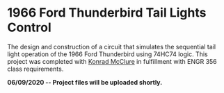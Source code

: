# 1966 Ford Thunderbird Tail Lights Control
The design and construction of a circuit that simulates the sequential tail light operation of the 1966 Ford Thunderbird using 74HC74 logic. This project was completed with [Konrad McClure](https://github.com/KonradMcClure) in fulfillment with ENGR 356 class requirements.

**06/09/2020 -- Project files will be uploaded shortly.**
